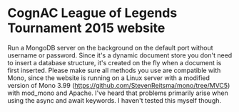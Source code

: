 # CognAC League of Legends Tournament 2015 website
Run a MongoDB server on the background on the default port without username or password. Since it's a dynamic document store you don't need to insert a database structure, it's created on the fly when a document is first inserted.
Please make sure all methods you use are compatible with Mono, since the website is running on a Linux server with a modified version of Mono 3.99 (https://github.com/StevenReitsma/mono/tree/MVC5) with mod_mono and Apache. I've heard that problems primarily arise when using the async and await keywords. I haven't tested this myself though.